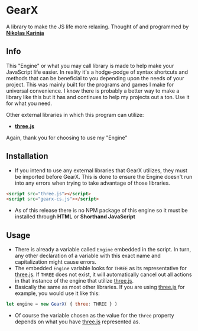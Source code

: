 # GearX
A library to make the JS life more relaxing.
Thought of and programmed by **[Nikolas Karinja](https://instagram.com/______whiteboii)**

## Info

This "Engine" or what you may call library is made to help make your JavaScript life easier. In reality
it's a hodge-podge of syntax shortcuts and methods that can be beneficial to you depending upon the needs
of your project. This was mainly built for the programs and games I make for universal convenience. I know
there is probably a better way to make a library like this but it has and continues to help my projects 
out a ton. Use it for what you need.

Other external libraries in which this program can utilize:

* **[three.js](https://github.com/mrdoob/three.js/)**

Again, thank you for choosing to use my "Engine"

## Installation

* If you intend to use any external libraries that GearX utilizes, they must be imported before GearX. This is done to ensure the Engine doesn't run into any errors when trying to take advantage of those libraries.
```html
<script src="three.js"></script>
<script src="gearx-cs.js"></script>
```
* As of this release there is no NPM package of this engine so it must be installed through **HTML** or **Shorthand JavaScript**

## Usage

* There is already a variable called ``Engine`` embedded in the script. In turn, any other declaration of a variable with this exact name and capitalization might cause errors.
* The embedded ``Engine`` variable looks for ``THREE`` as its representative for [three.js](https://github.com/mrdoob/three.js/). If ``THREE`` does not exist, it will automatically cancel out all actions in that instance of the engine that utilize [three.js](https://github.com/mrdoob/three.js/).
* Basically the same as most other libraries. If you are using [three.js](https://github.com/mrdoob/three.js/) for example, you would use it like this:
```javascript
let engine = new GearX( { three: THREE } )
```
* Of course the variable chosen as the value for the ``three`` property depends on what you have [three.js](https://github.com/mrdoob/three.js/) represented as.
